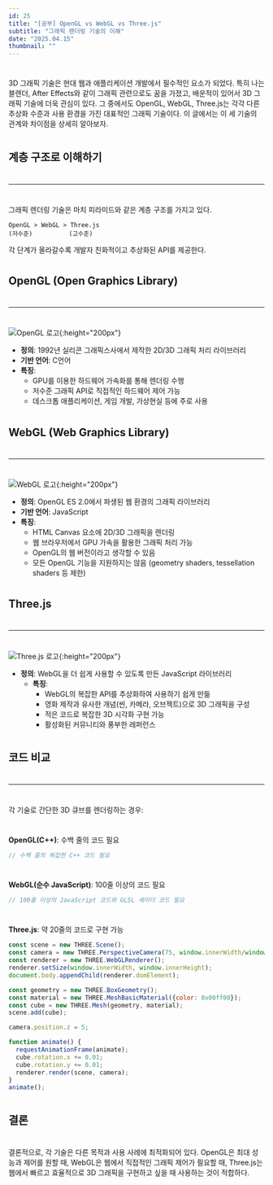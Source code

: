 ```yaml
---
id: 25
title: "[공부] OpenGL vs WebGL vs Three.js"
subtitle: "그래픽 렌더링 기술의 이해"
date: "2025.04.15"
thumbnail: ""
---
```

#

3D 그래픽 기술은 현대 웹과 애플리케이션 개발에서 필수적인 요소가 되었다. 특히 나는 블렌더, After Effects와 같이 그래픽 관련으로도 꿈을 가졌고, 배운적이 있어서 3D 그래픽 기술에 더욱 관심이 있다. 그 중에서도 OpenGL, WebGL, Three.js는 각각 다른 추상화 수준과 사용 환경을 가진 대표적인 그래픽 기술이다. 이 글에서는 이 세 기술의 관계와 차이점을 상세히 알아보자.

#
## 계층 구조로 이해하기
#
---
#
그래픽 렌더링 기술은 마치 피라미드와 같은 계층 구조를 가지고 있다. 

```
OpenGL > WebGL > Three.js
(저수준)          (고수준)
```

각 단계가 올라갈수록 개발자 친화적이고 추상화된 API를 제공한다.
#
## OpenGL (Open Graphics Library)
#
---
#
![OpenGL 로고](https://media2.dev.to/dynamic/image/width=800%2Cheight=%2Cfit=scale-down%2Cgravity=auto%2Cformat=auto/https%3A%2F%2Fdev-to-uploads.s3.amazonaws.com%2Fuploads%2Farticles%2F9skuxmwzbu9vj9ge4hjy.png){:height="200px"}

- **정의**: 1992년 실리콘 그래픽스사에서 제작한 2D/3D 그래픽 처리 라이브러리
- **기반 언어**: C언어
- **특징**:
    - GPU를 이용한 하드웨어 가속화를 통해 렌더링 수행
    - 저수준 그래픽 API로 직접적인 하드웨어 제어 가능
    - 데스크톱 애플리케이션, 게임 개발, 가상현실 등에 주로 사용

#
## WebGL (Web Graphics Library)
#
---
#
![WebGL 로고](https://media2.dev.to/dynamic/image/width=800%2Cheight=%2Cfit=scale-down%2Cgravity=auto%2Cformat=auto/https%3A%2F%2Fdev-to-uploads.s3.amazonaws.com%2Fuploads%2Farticles%2F7r8t2mtsi0yy9yll1dm2.png){:height="200px"}

- **정의**: OpenGL ES 2.0에서 파생된 웹 환경의 그래픽 라이브러리
- **기반 언어**: JavaScript
- **특징**:
    - HTML Canvas 요소에 2D/3D 그래픽을 렌더링
    - 웹 브라우저에서 GPU 가속을 활용한 그래픽 처리 가능
    - OpenGL의 웹 버전이라고 생각할 수 있음
    - 모든 OpenGL 기능을 지원하지는 않음 (geometry shaders, tessellation shaders 등 제한)

#
## Three.js
#
---
#
![Three.js 로고](https://media2.dev.to/dynamic/image/width=800%2Cheight=%2Cfit=scale-down%2Cgravity=auto%2Cformat=auto/https%3A%2F%2Fdev-to-uploads.s3.amazonaws.com%2Fuploads%2Farticles%2Fgmvzs8zqwi1w05asjw0j.png){:height="200px"}

- **정의**: WebGL을 더 쉽게 사용할 수 있도록 만든 JavaScript 라이브러리
    - **특징**:
        - WebGL의 복잡한 API를 추상화하여 사용하기 쉽게 만듦
        - 영화 제작과 유사한 개념(씬, 카메라, 오브젝트)으로 3D 그래픽을 구성
        - 적은 코드로 복잡한 3D 시각화 구현 가능
        - 활성화된 커뮤니티와 풍부한 레퍼런스

#
## 코드 비교
#
---
#
각 기술로 간단한 3D 큐브를 렌더링하는 경우:
#
**OpenGL(C++)**: 수백 줄의 코드 필요
```cpp
// 수백 줄의 복잡한 C++ 코드 필요
```
#
**WebGL(순수 JavaScript)**: 100줄 이상의 코드 필요
```javascript
// 100줄 이상의 JavaScript 코드와 GLSL 셰이더 코드 필요
```
#
**Three.js**: 약 20줄의 코드로 구현 가능
```javascript
const scene = new THREE.Scene();
const camera = new THREE.PerspectiveCamera(75, window.innerWidth/window.innerHeight, 0.1, 1000);
const renderer = new THREE.WebGLRenderer();
renderer.setSize(window.innerWidth, window.innerHeight);
document.body.appendChild(renderer.domElement);

const geometry = new THREE.BoxGeometry();
const material = new THREE.MeshBasicMaterial({color: 0x00ff00});
const cube = new THREE.Mesh(geometry, material);
scene.add(cube);

camera.position.z = 5;

function animate() {
  requestAnimationFrame(animate);
  cube.rotation.x += 0.01;
  cube.rotation.y += 0.01;
  renderer.render(scene, camera);
}
animate();
```
#
## 결론
#

결론적으로, 각 기술은 다른 목적과 사용 사례에 최적화되어 있다. OpenGL은 최대 성능과 제어를 원할 때, WebGL은 웹에서 직접적인 그래픽 제어가 필요할 때, Three.js는 웹에서 빠르고 효율적으로 3D 그래픽을 구현하고 싶을 때 사용하는 것이 적합하다.